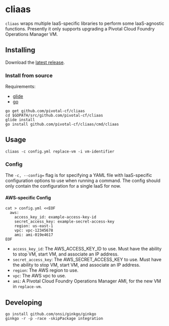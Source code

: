 # cliaas

`cliaas` wraps multiple IaaS-specific libraries to perform some IaaS-agnostic
functions. Presently it only supports upgrading a Pivotal Cloud Foundry
Operations Manager VM.

## Installing

Download the [latest release](https://github.com/pivotal-cf/cliaas/releases/latest).

### Install from source

Requirements:

* [glide](https://github.com/masterminds/glide)
* [go](https://golang.org)

```
go get github.com/pivotal-cf/cliaas
cd $GOPATH/src/github.com/pivotal-cf/cliaas
glide install
go install github.com/pivotal-cf/cliaas/cmd/cliaas
```

## Usage

`cliaas -c config.yml replace-vm -i vm-identifier`

### Config

The `-c, --config=` flag is for specifying a YAML file with IaaS-specific configuration options to use when running a command. The config should only contain the configuration for a single IaaS for now.

#### AWS-specific Config

```
cat > config.yml <<EOF
  aws:
    access_key_id: example-access-key-id
    secret_access_key: example-secret-access-key
    region: us-east-1
    vpc: vpc-12345678
    ami: ami-019e4617
EOF
```

* `access_key_id`: The AWS_ACCESS_KEY_ID to use. Must have the ability to stop VM, start VM, and associate an IP address.
* `secret_access_key`: The AWS_SECRET_ACCESS_KEY to use. Must have the ability to stop VM, start VM, and associate an IP address.
* `region`: The AWS region to use.
* `vpc`: The AWS vpc to use.
* `ami`: A Pivotal Cloud Foundry Operations Manager AMI, for the new VM in `replace-vm`.

## Developing

```
go install github.com/onsi/ginkgo/ginkgo
ginkgo -r -p -race -skipPackage integration
```
